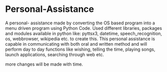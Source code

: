 # Personal-Assistance

A personal- assistance made by converting the OS based program into a menu driven program using Python Code.
Used different libraries, packages and modules available in python like:
pyttsx3, datetime, speech_recognition, os, webbrowser, wikipedia etc. to create this.
This personal assistance is capable in communicating with both oral and written method and will perform day to day functions like wishing, telling the time, playing songs, launch applications, searching through web  etc.

more changes will be made with time.



